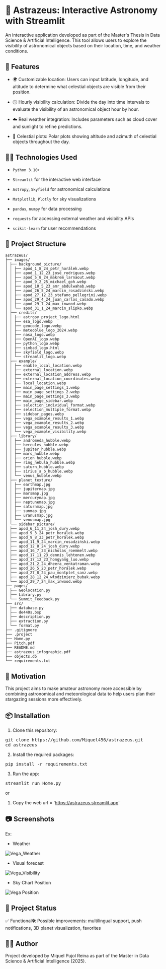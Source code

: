 # 🌌 Astrazeus: Interactive Astronomy with Streamlit

An interactive application developed as part of the Master's Thesis in Data Science & Artificial Intelligence. This tool allows users to explore the visibility of astronomical objects based on their location, time, and weather conditions.

## 🚀 Features

- 🌍 Customizable location: Users can input latitude, longitude, and altitude to determine what celestial objects are visible from their position.

- 🕒 Hourly visibility calculation: Divide the day into time intervals to evaluate the visibility of an astronomical object hour by hour.

- ☁️ Real weather integration: Includes parameters such as cloud cover and sunlight to refine predictions.

- 💐 Celestial plots: Polar plots showing altitude and azimuth of celestial objects throughout the day.

## 🧑‍💻 Technologies Used

- `Python 3.10+`

- `Streamlit` for the interactive web interface

- `Astropy`, `Skyfield` for astronomical calculations

- `Matplotlib`, `Plotly` for sky visualizations

- `pandas`, `numpy` for data processing

- `requests` for accessing external weather and visibility APIs

- `scikit-learn` for user recommendations

## 📁 Project Structure

```
astrazeus/
├── images/
│ ├── background_picture/
│ │ ├── apod_1_8_24_petr_horálek.webp
│ │ ├── apod_1_12_23_josé_rodrigues.webp
│ │ ├── apod_5_8_24_makrem_larnaout.webp
│ │ ├── apod_9_2_25_michael_goh.webp
│ │ ├── apod_10_5_23_amr_abdulwahab.webp
│ │ ├── apod_26_5_24_marcin_rosadziński.webp
│ │ ├── apod_27_12_23_stefano_pellegrini.webp
│ │ ├── apod_29_4_24_juan_carlos_casado.webp
│ │ ├── apod_29_7_24_max_inwood.webp
│ │ └── apod_31_1_24_marcin_slipko.webp
│ ├── credits/
│ │ ├── astropy_project_logo.html
│ │ ├── esa_logo.webp
│ │ ├── geocode_logo.webp
│ │ ├── meteoblue_logo_2024.webp
│ │ ├── nasa_logo.webp
│ │ ├── OpenAI_logo.webp
│ │ ├── python_logo.webp
│ │ ├── simbad_logo.html
│ │ ├── skyfield_logo.webp
│ │ └── streamlit_logo.webp
│ ├── example/
│ │ ├── enable_local_location.webp
│ │ ├── external_location.webp
│ │ ├── external_location_address.webp
│ │ ├── external_location_coordinates.webp
│ │ ├── local_location.webp
│ │ ├── main_page_settings_1.webp
│ │ ├── main_page_settings_2.webp
│ │ ├── main_page_settings_3.webp
│ │ ├── main_page_sidebar.webp
│ │ ├── selection_individual_format.webp
│ │ ├── selection_multiple_format.webp
│ │ ├── sidebar_pages.webp
│ │ ├── vega_example_results_1.webp
│ │ ├── vega_example_results_2.webp
│ │ ├── vega_example_results_3.webp
│ │ └── vega_example_visibility.webp
│ ├── library/
│ │ ├── andromeda_hubble.webp
│ │ ├── hercules_hubble.webp
│ │ ├── jupiter_hubble.webp
│ │ ├── mars_hubble.webp
│ │ ├── orion_hubble.webp
│ │ ├── ring_nebula_hubble.webp
│ │ ├── saturn_hubble.webp
│ │ ├── sirius_a_b_hubble.webp
│ │ └── venus_hubble.webp
│ ├── planet_texture/
│ │ ├── earthmap.jpg
│ │ ├── jupitermap.jpg
│ │ ├── marsmap.jpg
│ │ ├── mercurymap.jpg
│ │ ├── neptunemap.jpg
│ │ ├── saturnmap.jpg
│ │ ├── sunmap.jpg
│ │ ├── uranusmap.jpg
│ │ └── venusmap.jpg
│ └── sidebar_picture/
│ ├── apod_6_11_24_josh_dury.webp
│ ├── apod_9_3_24_petr_horálek.webp
│ ├── apod_9_8_23_petr_horálek.webp
│ ├── apod_11_9_24_marcin_rosadziński.webp
│ ├── apod_12_8_24_josh_dury.webp
│ ├── apod_16_7_23_nicholas_roemmelt.webp
│ ├── apod_17_11_23_dennis_lehtonen.webp
│ ├── apod_17_12_23_hongyang_luo.webp
│ ├── apod_21_2_24_dheera_venkatraman.webp
│ ├── apod_26_5_23_petr_horálek.webp
│ ├── apod_27_8_24_pau_montplet_sanz.webp
│ ├── apod_28_12_24_włodzimierz_bubak.webp
│ └── apod_29_7_24_max_inwood.webp
├── pages/
│ ├── Geolocation.py
│ ├── Library.py
│ └── Summit_Feedback.py
├── src/
│ ├── database.py
│ ├── de440s.bsp
│ ├── description.py
│ ├── extraction.py
│ └── format.py
├── .gitignore
├── .project
├── Home.py
├── Pitch.pdf
├── README.md
├── astrazeus_infographic.pdf
├── objects.db
└── requirements.txt
```

## 🧠 Motivation

This project aims to make amateur astronomy more accessible by combining astronomical and meteorological data to help users plan their stargazing sessions more effectively.

## 📦 Installation

1. Clone this repository:

<pre>git clone https://github.com/Miquel456/astrazeus.git
cd astrazeus </pre>

2. Install the required packages:

<pre>pip install -r requirements.txt </pre>

3. Run the app:

<pre>streamlit run Home.py </pre>

or

1. Copy the web url = 'https://astrazeus.streamlit.app'

## 📷 Screenshots

Ex: 
- Weather
  
![Vega_Weather](images/example/vega_example_results_1.webp)

- Visual forecast
  
![Vega_Visibility](images/example/vega_example_results_2.webp)

- Sky Chart Position
  
![Vega Position](images/example/vega_example_results_3.webp)

## 📌 Project Status

✅ Functional🛠️ Possible improvements: multilingual support, push notifications, 3D planet visualization, favorites 

## 👨‍🏫 Author

Project developed by Miquel Pujol Reina as part of the Master in Data Science & Artificial Intelligence (2025).